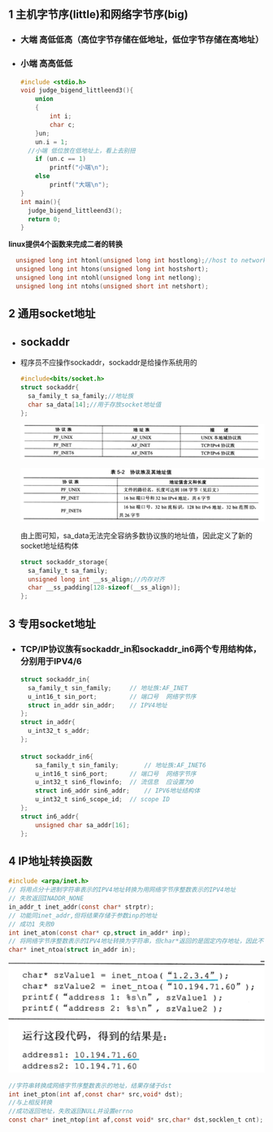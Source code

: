 ## 1 	主机字节序(little)和网络字节序(big)

- ### 大端  高低低高（高位字节存储在低地址，低位字节存储在高地址）

- ### 小端  高高低低

  ```cpp
  #include <stdio.h>
  void judge_bigend_littleend3(){
      union
      {
          int i;
          char c;
      }un;
      un.i = 1;
  	//小端 低位放在低地址上，看上去别扭
      if (un.c == 1)
          printf("小端\n");
      else
          printf("大端\n");
  }
  int main(){
  	judge_bigend_littleend3();
  	return 0;
  }
  ```
  

**linux提供4个函数来完成二者的转换**

```c
  unsigned long int htonl(unsigned long int hostlong);//host to network long
  unsigned long int htons(unsigned long int hostshort);
  unsigned long int ntohl(unsigned long int netlong);
  unsigned long int ntohs(unsigned short int netshort);
```



## 2	通用socket地址

- ## sockaddr

- 程序员不应操作sockaddr，sockaddr是给操作系统用的

  ```c
  #include<bits/socket.h>
  struct sockaddr{
  	sa_family_t sa_family;//地址族
  	char sa_data[14];//用于存放socket地址值
  };
  ```

  ![](../image/image-20220622173845410.png)

  ![image-20220622174029318](../image/image-20220622174029318.png)

  由上图可知，sa_data无法完全容纳多数协议族的地址值，因此定义了新的socket地址结构体

  ```c
  struct sockaddr_storage{
  	sa_family_t sa_family;
  	unsigned long int __ss_align;//内存对齐
  	char __ss_padding[128-sizeof(__ss_align)];
  };
  ```



## 3	专用socket地址

- ### TCP/IP协议族有sockaddr_in和sockaddr_in6两个专用结构体，分别用于IPV4/6

  ```c
  struct sockaddr_in{
  	sa_family_t sin_family;		// 地址族:AF_INET
  	u_int16_t sin_port;			// 端口号	网络字节序
  	struct in_addr sin_addr;	// IPV4地址
  };
  struct in_addr{
   	u_int32_t s_addr;  
  };
  
  struct sockaddr_in6{
      sa_family_t sin_family;		// 地址族:AF_INET6
      u_int16_t sin6_port;		// 端口号	网络字节序
      u_int32_t sin6_flowinfo;	// 流信息	应设置为0
      struct in6_addr sin6_addr;	// IPV6地址结构体
      u_int32_t sin6_scope_id;	// scope ID
  };
  struct in6_addr{
      unsigned char sa_addr[16];
  };
  ```



## 4	IP地址转换函数

```c
#include <arpa/inet.h>
// 将用点分十进制字符串表示的IPV4地址转换为用网络字节序整数表示的IPV4地址
// 失败返回INADDR_NONE
in_addr_t inet_addr(const char* strptr);
// 功能同inet_addr,但将结果存储于参数inp的地址
// 成功1 失败0
int inet_aton(const char* cp,struct in_addr* inp);
// 将网络字节序整数表示的IPV4地址转换为字符串，但char*返回的是固定内存地址，因此不可重入
char* inet_ntoa(struct in_addr in);
```

![image-20220622175740865](../image/image-20220622175740865.png)

```c
//字符串转换成网络字节序整数表示的地址，结果存储于dst
int inet_pton(int af,const char* src,void* dst);
//与上相反转换
//成功返回地址，失败返回NULL并设置errno
const char* inet_ntop(int af,const void* src,char* dst,socklen_t cnt);
```

